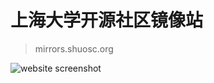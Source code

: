 # 上海大学开源社区镜像站

> mirrors.shuosc.org

![website screenshot](https://ws2.sinaimg.cn/large/006tKfTcly1fiop8muo0vj30dd0k4dgm.jpg)

